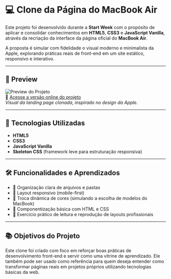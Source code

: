 # 💻 Clone da Página do MacBook Air

Este projeto foi desenvolvido durante a **Start Week** com o propósito de aplicar e consolidar conhecimentos em **HTML5**, **CSS3** e **JavaScript Vanilla**, através da recriação da interface da página oficial do **MacBook Air**.  

A proposta é simular com fidelidade o visual moderno e minimalista da Apple, explorando práticas reais de front-end em um site estático, responsivo e interativo.

---

## 📸 Preview

![Preview do Projeto](./src/assets/images/preview.jpg)  
🔗 [Acesse a versão online do projeto](https://dudurecpe.github.io/start-week-macbook-page/)  
*Visual da landing page clonada, inspirado no design da Apple.*

---

## 🚀 Tecnologias Utilizadas

- **HTML5**
- **CSS3**
- **JavaScript Vanilla**
- **Skeleton CSS** (framework leve para estruturação responsiva)

---

## 🛠 Funcionalidades e Aprendizados

- 📁 Organização clara de arquivos e pastas
- 📱 Layout responsivo (mobile-first)
- 🎨 Troca dinâmica de cores (simulando a escolha de modelos do MacBook)
- 🧩 Componentização básica com HTML e CSS
- 🧠 Exercício prático de leitura e reprodução de layouts profissionais

---

## 📚 Objetivos do Projeto

Este clone foi criado com foco em reforçar boas práticas de desenvolvimento front-end e servir como uma vitrine de aprendizado. Ele também pode ser usado como referência para quem deseja entender como transformar páginas reais em projetos próprios utilizando tecnologias básicas da web.
